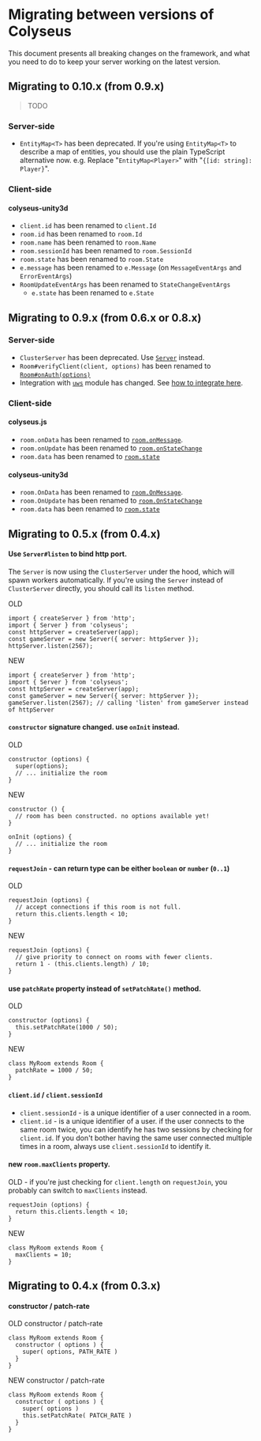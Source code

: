 # Migrating between versions of Colyseus

This document presents all breaking changes on the framework, and what you need
to do to keep your server working on the latest version.

## Migrating to 0.10.x (from 0.9.x)

> TODO

### Server-side

- `EntityMap<T>` has been deprecated. If you're using `EntityMap<T>` to describe a map of entities, you should use the plain TypeScript alternative now. e.g. Replace "`EntityMap<Player>`" with "`{[id: string]: Player}`".

### Client-side

#### colyseus-unity3d

- `client.id` has been renamed to `client.Id`
- `room.id` has been renamed to `room.Id`
- `room.name` has been renamed to `room.Name`
- `room.sessionId` has been renamed to `room.SessionId`
- `room.state` has been renamed to `room.State`
- `e.message` has been renamed to `e.Message` (on `MessageEventArgs` and `ErrorEventArgs`)
- `RoomUpdateEventArgs` has been renamed to `StateChangeEventArgs`
    - `e.state` has been renamed to `e.State`

## Migrating to 0.9.x (from 0.6.x or 0.8.x)

### Server-side

- `ClusterServer` has been deprecated. Use [`Server`](/server/api) instead.
- `Room#verifyClient(client, options)` has been renamed to [`Room#onAuth(options)`](/server/room#onauth-options)
- Integration with [`uws`](https://www.npmjs.com/package/uws) module has changed. See [how to integrate here](/server/api/#optionsengine).

### Client-side

#### colyseus.js
- `room.onData` has been renamed to [`room.onMessage`](/client/room#onmessage).
- `room.onUpdate` has been renamed to [`room.onStateChange`](/client/room#onstatechange)
- `room.data` has been renamed to [`room.state`](/client/room/#state-any)

#### colyseus-unity3d
- `room.OnData` has been renamed to [`room.OnMessage`](/client/room#onmessage).
- `room.OnUpdate` has been renamed to [`room.OnStateChange`](/client/room#onstatechange)
- `room.data` has been renamed to [`room.state`](/client/room/#state-any)

## Migrating to 0.5.x (from 0.4.x)

#### Use `Server#listen` to bind http port.

The `Server` is now using the `ClusterServer` under the hood, which will spawn
workers automatically. If you're using the `Server` instead of `ClusterServer`
directly, you should call its `listen` method.

OLD

```
import { createServer } from 'http';
import { Server } from 'colyseus';
const httpServer = createServer(app);
const gameServer = new Server({ server: httpServer });
httpServer.listen(2567);
```

NEW

```
import { createServer } from 'http';
import { Server } from 'colyseus';
const httpServer = createServer(app);
const gameServer = new Server({ server: httpServer });
gameServer.listen(2567); // calling 'listen' from gameServer instead of httpServer
```

#### `constructor` signature changed. use `onInit` instead.

OLD

```
constructor (options) {
  super(options);
  // ... initialize the room
}
```

NEW

```
constructor () {
  // room has been constructed. no options available yet!
}

onInit (options) {
  // ... initialize the room
}
```

#### `requestJoin` - can return type can be either `boolean` or `number` (`0..1`)

OLD

```
requestJoin (options) {
  // accept connections if this room is not full.
  return this.clients.length < 10;
}
```

NEW

```
requestJoin (options) {
  // give priority to connect on rooms with fewer clients.
  return 1 - (this.clients.length) / 10;
}
```

#### use `patchRate` property instead of `setPatchRate()` method.

OLD

```
constructor (options) {
  this.setPatchRate(1000 / 50);
}
```

NEW

```
class MyRoom extends Room {
  patchRate = 1000 / 50;
}
```

#### `client.id` / `client.sessionId`

- `client.sessionId` - is a unique identifier of a user connected in a room.
- `client.id` - is a unique identifier of a user. if the user connects to the same room twice, you can identify he has two sessions by checking for `client.id`. If you don't bother having the same user connected multiple times in a room, always use `client.sessionId` to identify it.

#### new `room.maxClients` property.

OLD - if you're just checking for `client.length` on `requestJoin`, you probably can switch to `maxClients` instead.

```
requestJoin (options) {
  return this.clients.length < 10;
}
```

NEW

```
class MyRoom extends Room {
  maxClients = 10;
}
```

## Migrating to 0.4.x (from 0.3.x)

#### constructor / patch-rate

OLD constructor / patch-rate

```
class MyRoom extends Room {
  constructor ( options ) {
    super( options, PATH_RATE )
  }
}
```

NEW constructor / patch-rate

```
class MyRoom extends Room {
  constructor ( options ) {
    super( options )
    this.setPatchRate( PATCH_RATE )
  }
}
```

